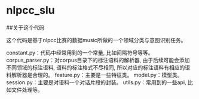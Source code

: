 # nlpcc_slu

##关于这个代码

这个代码是基于nlpcc比赛的数据music所做的一个领域分类与意图识别任务。

constant.py：代码中经常用到的一个常量, 比如间隔符号等等。
corpus_parser.py：对corpus目录下的标注语料的解析器, 由于后续可能会添加不同领域的标注语料, 语料的标注格式不尽相同, 所以对应的标注语料有相应的语料解析器是合理的。
feature.py：主要是一些特征类。
model.py：模型类。
session.py：主要是对语料一个对话片段的封装。
utils.py：常用到的一些api, 比如文件处理等。
